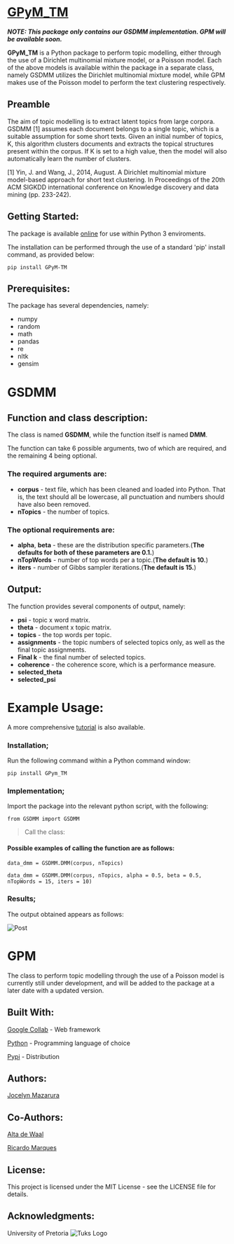 # [GPyM_TM](https://github.com/jrmazarura/GPM)

***NOTE: This package only contains our GSDMM implementation. GPM will be available soon.***

**GPyM_TM** is a Python package to perform topic modelling, either through the use of a Dirichlet multinomial mixture model, or a Poisson model. Each of the above models is available within the package in a separate class, namely GSDMM utilizes the Dirichlet multinomial mixture model, while GPM makes use of the Poisson model to perform the text clustering respectively.  

## Preamble  
The aim of topic modelling is to extract latent topics from large corpora. GSDMM [1] assumes each document belongs to a single topic, which is a suitable assumption for some short texts. Given an initial number of topics, K, this algorithm clusters documents and extracts the topical structures present within the corpus. If K is set to a high value, then the model will also automatically learn the number of clusters.

[1]	Yin, J. and Wang, J., 2014, August. A Dirichlet multinomial mixture model-based approach for short text clustering. In Proceedings of the 20th ACM SIGKDD international conference on Knowledge discovery and data mining (pp. 233-242).

## Getting Started:

The package is available [online](https://pypi.org/project/GPyM-TM/) for use within Python 3 enviroments.

The installation can be performed through the use of a standard 'pip' install command, as provided below: 

`pip install GPyM-TM`

## Prerequisites:

The package has several dependencies, namely: 

* numpy
* random
* math
* pandas
* re
* nltk
* gensim

# GSDMM

## Function and class description:

The class is named **GSDMM**, while the function itself is named **DMM**.

The function can take 6 possible arguments, two of which are required, and the remaining 4 being optional. 

### The required arguments are: 

* **corpus** - text file, which has been cleaned and loaded into Python. That is, the text should all be lowercase, all punctuation and numbers should have also been removed. 
* **nTopics** - the number of topics.

### The optional requirements are:

* **alpha**, **beta** - these are the distribution specific parameters.(**The defaults for both of these parameters are 0.1.**)
* **nTopWords** - number of top words per a topic.(**The default is 10.**)  
* **iters** - number of Gibbs sampler iterations.(**The default is 15.**)

## Output:

The function provides several components of output, namely:
* **psi** - topic x word matrix.
* **theta** - document x topic matrix.
* **topics** - the top words per topic. 
* **assignments** - the topic numbers of selected topics only, as well as the final topic assignments.
* **Final k** - the final number of selected topics.
* **coherence** - the coherence score, which is a performance measure.
* **selected_theta**
* **selected_psi**

# Example Usage:

A more comprehensive [tutorial](https://github.com/CAIR-ZA/GPyM_TM/blob/master/Tutorial.ipynb) is also available.

### Installation;

Run the following command within a Python command window:

`pip install GPym_TM`

### Implementation;

Import the package into the relevant python script, with the following: 

`from GSDMM import GSDMM`

> Call the class:

#### Possible examples of calling the function are as follows:

`data_dmm = GSDMM.DMM(corpus, nTopics)`

`data_dmm = GSDMM.DMM(corpus, nTopics, alpha = 0.5, beta = 0.5, nTopWords = 15, iters = 10)`

### Results;

The output obtained appears as follows: 

![Post](/Images/Post.png)

# GPM

The class to perform topic modelling through the use of a Poisson model is currently still under development, and will be added to the package at a later date with a updated version. 

## Built With:

[Google Collab](https://colab.research.google.com/notebooks/intro.ipynb) - Web framework

[Python](https://www.python.org/) - Programming language of choice

[Pypi](https://pypi.org/) - Distribution

## Authors:

[Jocelyn Mazarura](https://github.com/jrmazarura/GPM)


## Co-Authors:

[Alta de Waal](https://github.com/altadewaal)

[Ricardo Marques](https://github.com/RicSalgado)


## License:

This project is licensed under the MIT License - see the LICENSE file for details.


## Acknowledgments:

University of Pretoria 
![Tuks Logo](/Images/UPlogohighres.jpg)

